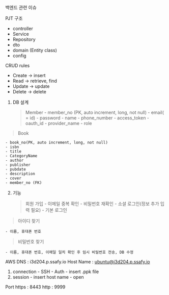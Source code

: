 백엔드 관련 이슈

PJT 구조

- controller
- Service
- Repository
- dto
- domain (Entity class)
- config

CRUD rules

- Create -> insert
- Read -> retrieve, find
- Update -> update
- Delete -> delete

1.  DB 설계
    > Member
        - member_no (PK, auto increment, long, not null)
        - email( = id)
        - password
        - name
        - phone_number
        - access_token
        - oauth_id
        - provider_name
        - role

> Book

    - book_no(PK, auto increment, long, not null)
    - isbn
    - title
    - CategoryName
    - author
    - publisher
    - pubdate
    - description
    - cover
    - member_no (FK)

2.  기능
    > 회원 가입
        - 이메일 중복 확인
        - 비밀번호 재확인
        - 소셜 로그인(정보 추가 입력 필요)
        - 기본 로그인

> 아이디 찾기

    - 이름, 휴대폰 번호

> 비밀번호 찾기

    - 이름, 휴대폰 번호, 이메일 일치 확인 후 임시 비밀번호 전송, DB 수정


AWS
DNS : i3d204.p.ssafy.io
Host Name : ubuntu@i3d204.p.ssafy.io
1. connection - SSH - Auth - insert .ppk file
2. session - insert host name - open

Port 
https : 8443
http : 9999
